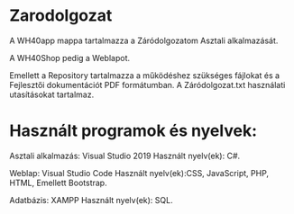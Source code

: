 # Zarodolgozat

A WH40app mappa tartalmazza a Záródolgozatom Asztali alkalmazását.

A WH40Shop pedig a Weblapot.

Emellett a Repository tartalmazza a működéshez szükséges fájlokat és a Fejlesztői dokumentációt PDF formátumban.
A Záródolgozat.txt használati utasításokat tartalmaz.

# Használt programok és nyelvek:

Asztali alkalmazás: Visual Studio 2019    Használt nyelv(ek): C#.

Weblap: Visual Studio Code    Használt nyelv(ek):CSS, JavaScript, PHP, HTML,
Emellett Bootstrap.

Adatbázis: XAMPP    Használt nyelv(ek): SQL.
